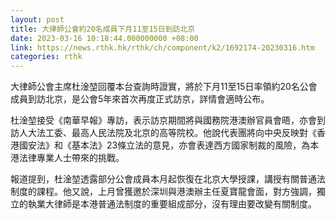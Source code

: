 ```yaml
---
layout: post
title: 大律師公會約20名成員下月11至15日到訪北京
date: 2023-03-16 10:18:44.000000000 +08:00
link: https://news.rthk.hk/rthk/ch/component/k2/1692174-20230316.htm
categories: rthk
---
```


大律師公會主席杜淦堃回覆本台查詢時證實，將於下月11至15日率領約20名公會成員到訪北京，是公會5年來首次再度正式訪京，詳情會適時公布。

杜淦堃接受《南華早報》專訪，表示訪京期間將與國務院港澳辦官員會晤，亦會到訪人大法工委、最高人民法院及北京的高等院校。他說代表團將向中央反映對《香港國安法》和《基本法》23條立法的意見，亦會表達西方國家制裁的風險，為本港法律專業人士帶來的挑戰。

報道提到，杜淦堃透露部分公會成員本月起恢復在北京大學授課，講授有關普通法制度的課程。他又說，上月曾獲邀於深圳與港澳辦主任夏寶龍會面，對方強調，獨立的執業大律師是本港普通法制度的重要組成部分，沒有理由要改變有關制度。
